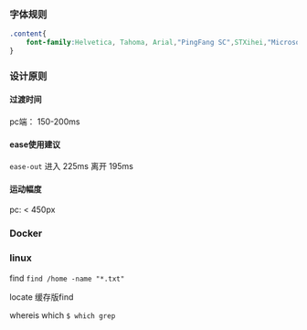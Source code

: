 ### 字体规则
```css
.content{
    font-family:Helvetica, Tahoma, Arial,"PingFang SC",STXihei,"Microsoft yahei",  "WenQuanYi Micro Hei",sans-serif;
}
```

### 设计原则
#### 过渡时间
pc端： 150-200ms

#### ease使用建议
`ease-out` 进入 225ms
离开 195ms

#### 运动幅度
pc: < 450px


### Docker


### linux
find
`find /home -name "*.txt"`

locate 缓存版find

whereis which
`$ which grep`
